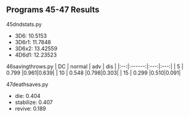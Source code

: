 Programs 45-47 Results
----------------------
45dndstats.py
- 3D6: 10.5153
- 3D6r1: 11.7848
- 3D6x2: 13.42559
- 4D6d1: 12.23523

46savingthrows.py
| DC | normal | adv | dis |
|:--:|:------:|:---:|:---:|
| 5  | 0.799  |0.961|0.639|
| 10 | 0.548  |0.798|0.303|
| 15 | 0.299  |0.510|0.091|

47deathsaves.py
- die: 0.404
- stabilize: 0.407
- revive: 0.189
